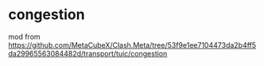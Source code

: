 # congestion

mod from https://github.com/MetaCubeX/Clash.Meta/tree/53f9e1ee7104473da2b4ff5da29965563084482d/transport/tuic/congestion